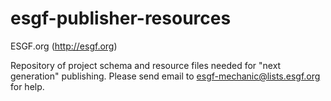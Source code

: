 esgf-publisher-resources
=======================


ESGF.org (http://esgf.org)

Repository of project schema and resource files needed for "next generation" publishing.
Please send email to esgf-mechanic@lists.esgf.org for help.
